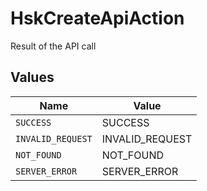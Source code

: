 # HskCreateApiAction

Result of the API call


## Values

| Name              | Value             |
| ----------------- | ----------------- |
| `SUCCESS`         | SUCCESS           |
| `INVALID_REQUEST` | INVALID_REQUEST   |
| `NOT_FOUND`       | NOT_FOUND         |
| `SERVER_ERROR`    | SERVER_ERROR      |